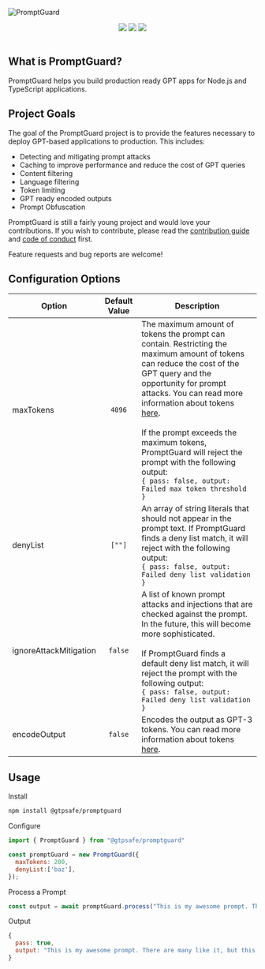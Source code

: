 ![PromptGuard](https://i.imgur.com/AHnNmDW.png)

<div align="center">
  <a href="https://github.com/GPTSafe/PromptGuard/blob/main/CONTRIBUTING.md"><img src="https://img.shields.io/badge/PRs-welcome-brightgreen.svg" /></a>
  <a href="https://github.com/GPTSafe/PromptGuard/blob/main/LICENSE"><img src="https://img.shields.io/badge/license-Apache%202-blue" /></a>
    <a href="https://www.npmjs.com/package/@gptsafe/promptguard"><img src="https://img.shields.io/npm/v/@gptsafe/promptguard" /></a>
  <br />
  <br />
</div>

## What is PromptGuard?
PromptGuard helps you build production ready GPT apps for Node.js and TypeScript applications.

## Project Goals
The goal of the PromptGuard project is to provide the features necessary to deploy GPT-based applications to production. This includes:

* Detecting and mitigating prompt attacks
* Caching to improve performance and reduce the cost of GPT queries 
* Content filtering
* Language filtering
* Token limiting
* GPT ready encoded outputs
* Prompt Obfuscation

PromptGuard is still a fairly young project and would love your contributions. If you wish to contribute, please read the [contribution guide](CONTRIBUTING.md) and [code of conduct](CODE_OF_CONDUCT.md) first. 

Feature requests and bug reports are welcome!
## Configuration Options

Option | Default Value | Description
---|:---:|---|
maxTokens | `4096` | The maximum amount of tokens the prompt can contain. Restricting the maximum amount of tokens can reduce the cost of the GPT query and the opportunity for prompt attacks. You can read more information about tokens [here](https://help.openai.com/en/articles/4936856-what-are-tokens-and-how-to-count-them). <br /> <br /> If the prompt exceeds the maximum tokens, PromptGuard will reject the prompt with the following output: <br />`{ pass: false, output: Failed max token threshold }`
denyList | `[""]` | An array of string literals that should not appear in the prompt text. If PromptGuard finds a deny list match, it will reject with the following output: <br />`{ pass: false, output: Failed deny list validation }`
ignoreAttackMitigation | `false` | A list of known prompt attacks and injections that are checked against the prompt. In the future, this will become more sophisticated. <br /><br />If PromptGuard finds a default deny list match, it will reject the prompt with the following output:<br /> `{ pass: false, output: Failed deny list validation }`
encodeOutput | `false` | Encodes the output as GPT-3 tokens. You can read more information about tokens [here](https://help.openai.com/en/articles/4936856-what-are-tokens-and-how-to-count-them).

## Usage
Install 
```sh
npm install @gtpsafe/promptguard
```
Configure
```js
import { PromptGuard } from "@gtpsafe/promptguard"

const promptGuard = new PromptGuard({
  maxTokens: 200,
  denyList:['baz'],
});
```
Process a Prompt
```js
const output = await promptGuard.process("This is my awesome prompt. There are many like it, but this one is mine.")
```
Output 
```js
{
  pass: true,
  output: "This is my awesome prompt. There are many like it, but this one is mine."
}